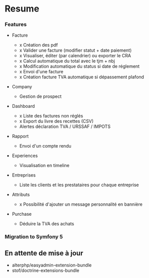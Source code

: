 # Resume

### Features

- Facture
    - x Création des pdf
    - x Valider une facture (modifier statut + date paiement)
    - x Visualiser, éditer (par calendrier) ou exporter le CRA
    - x Calcul automatique du total avec le tjm + nbj
    - x Modification automatique du status si date de réglement
    - x Envoi d'une facture
    - x Création facture TVA automatique si dépassement plafond
    
- Company
    - Gestion de prospect
    
- Dashboard
    - x Liste des factures non réglés
    - x Export du livre des recettes (CSV)
    - Alertes déclaration TVA / URSSAF / IMPOTS

- Rapport
    - Envoi d'un compte rendu

- Experiences
    - Visualisation en timeline
    
- Entreprises
    - Liste les clients et les prestataires pour chaque entreprise
    
- Attributs
    - x Possibilité d'ajouter un message personnalité en bannière
    
- Purchase
    - Déduire la TVA des achats
    
### Migration to Symfony 5

## En attente de mise à jour

- alterphp/easyadmin-extension-bundle
- stof/doctrine-extensions-bundle
